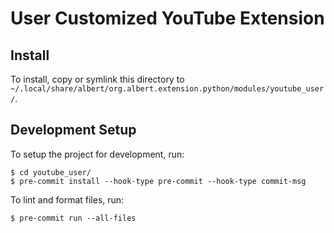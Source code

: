 # User Customized YouTube Extension
## Install
To install, copy or symlink this directory to `~/.local/share/albert/org.albert.extension.python/modules/youtube_user/`.

## Development Setup
To setup the project for development, run:

    $ cd youtube_user/
    $ pre-commit install --hook-type pre-commit --hook-type commit-msg

To lint and format files, run:

    $ pre-commit run --all-files
